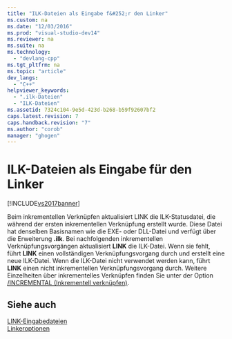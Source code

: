 ```yaml
---
title: "ILK-Dateien als Eingabe f&#252;r den Linker"
ms.custom: na
ms.date: "12/03/2016"
ms.prod: "visual-studio-dev14"
ms.reviewer: na
ms.suite: na
ms.technology: 
  - "devlang-cpp"
ms.tgt_pltfrm: na
ms.topic: "article"
dev_langs: 
  - "C++"
helpviewer_keywords: 
  - ".ilk-Dateien"
  - "ILK-Dateien"
ms.assetid: 7324c104-9e5d-423d-b268-b59f92607bf2
caps.latest.revision: 7
caps.handback.revision: "7"
ms.author: "corob"
manager: "ghogen"
---
```

# ILK-Dateien als Eingabe f&#252;r den Linker
[!INCLUDE[vs2017banner](../../assembler/inline/includes/vs2017banner.md)]

Beim inkrementellen Verknüpfen aktualisiert LINK die ILK\-Statusdatei, die während der ersten inkrementellen Verknüpfung erstellt wurde.  Diese Datei hat denselben Basisnamen wie die EXE\- oder DLL\-Datei und verfügt über die Erweiterung **.ilk**.  Bei nachfolgenden inkrementellen Verknüpfungsvorgängen aktualisiert **LINK** die ILK\-Datei.  Wenn sie fehlt, führt **LINK** einen vollständigen Verknüpfungsvorgang durch und erstellt eine neue ILK\-Datei.  Wenn die ILK\-Datei nicht verwendet werden kann, führt **LINK** einen nicht inkrementellen Verknüpfungsvorgang durch.  Weitere Einzelheiten über inkrementelles Verknüpfen finden Sie unter der Option [\/INCREMENTAL \(Inkrementell verknüpfen\)](../../build/reference/incremental-link-incrementally.md).  
  
## Siehe auch  
 [LINK\-Eingabedateien](../../build/reference/link-input-files.md)   
 [Linkeroptionen](../../build/reference/linker-options.md)
